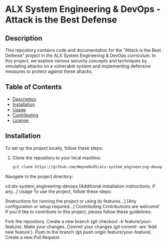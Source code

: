 # ALX System Engineering & DevOps - Attack is the Best Defense

## Description
This repository contains code and documentation for the "Attack is the Best Defense" project in the ALX System Engineering & DevOps curriculum. In this project, we explore various security concepts and techniques by simulating attacks on a vulnerable system and implementing defensive measures to protect against these attacks.

## Table of Contents
- [Description](#description)
- [Installation](#installation)
- [Usage](#usage)
- [Contributing](#contributing)
- [License](#license)

## Installation
To set up the project locally, follow these steps:
1. Clone the repository to your local machine:
   ```bash
   git clone https://github.com/WayneRu95/alx-system_engineering-devops.git
Navigate to the project directory:

cd alx-system_engineering-devops
[Additional installation instructions, if any...]
Usage
To use the project, follow these steps:

[Instructions for running the project or using its features...]
[Any configuration or setup required...]
Contributing
Contributions are welcome! If you'd like to contribute to this project, please follow these guidelines:

Fork the repository.
Create a new branch (git checkout -b feature/your-feature).
Make your changes.
Commit your changes (git commit -am 'Add new feature').
Push to the branch (git push origin feature/your-feature).
Create a new Pull Request.

